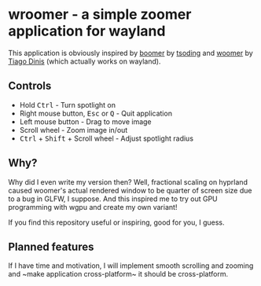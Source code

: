 # wroomer - a simple zoomer application for wayland

This application is obviously inspired by [boomer](https://github.com/tsoding/boomer) by [tsoding](https://github.com/tsoding) and [woomer](https://github.com/coffeeispower/woomer) by [Tiago Dinis](https://github.com/coffeeispower) (which actually works on wayland).

## Controls

- Hold <kbd>Ctrl</kbd> - Turn spotlight on
- Right mouse button, <kbd>Esc</kbd> or <kbd>Q</kbd> - Quit application
- Left mouse button - Drag to move image
- Scroll wheel - Zoom image in/out
- <kbd>Ctrl</kbd> + <kbd>Shift</kbd> + Scroll wheel - Adjust spotlight radius 

## Why?

Why did I even write my version then? Well, fractional scaling on hyprland caused woomer's actual rendered window to be quarter of screen size due to a bug in GLFW, I suppose. And this inspired me to try out GPU programming with wgpu and create my own variant!

If you find this repository useful or inspiring, good for you, I guess.

## Planned features

If I have time and motivation, I will implement smooth scrolling and zooming and ~make application cross-platform~ it should be cross-platform.
